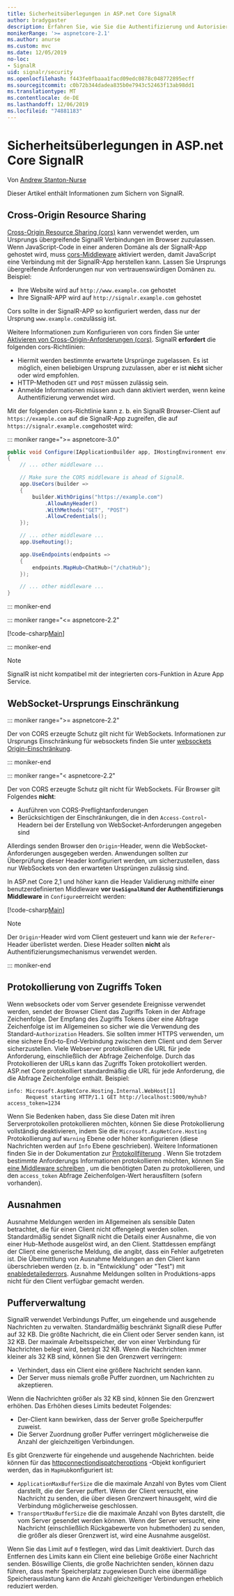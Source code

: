 ```yaml
---
title: Sicherheitsüberlegungen in ASP.net Core SignalR
author: bradygaster
description: Erfahren Sie, wie Sie die Authentifizierung und Autorisierung in ASP.net Core-SignalRverwenden.
monikerRange: '>= aspnetcore-2.1'
ms.author: anurse
ms.custom: mvc
ms.date: 12/05/2019
no-loc:
- SignalR
uid: signalr/security
ms.openlocfilehash: f443fe0fbaaa1facd09edc0878c048772895ecff
ms.sourcegitcommit: c0b72b344dadea835b0e7943c52463f13ab98dd1
ms.translationtype: MT
ms.contentlocale: de-DE
ms.lasthandoff: 12/06/2019
ms.locfileid: "74881183"
---
```

# <a name="security-considerations-in-aspnet-core-opno-locsignalr"></a>Sicherheitsüberlegungen in ASP.net Core SignalR

Von [Andrew Stanton-Nurse](https://twitter.com/anurse)

Dieser Artikel enthält Informationen zum Sichern von SignalR.

## <a name="cross-origin-resource-sharing"></a>Cross-Origin Resource Sharing

[Cross-Origin Resource Sharing (cors)](https://www.w3.org/TR/cors/) kann verwendet werden, um Ursprungs übergreifende SignalR Verbindungen im Browser zuzulassen. Wenn JavaScript-Code in einer anderen Domäne als der SignalR-App gehostet wird, muss [cors-Middleware](xref:security/cors) aktiviert werden, damit JavaScript eine Verbindung mit der SignalR-App herstellen kann. Lassen Sie Ursprungs übergreifende Anforderungen nur von vertrauenswürdigen Domänen zu. Beispiel:

* Ihre Website wird auf `http://www.example.com` gehostet
* Ihre SignalR-APP wird auf `http://signalr.example.com` gehostet

Cors sollte in der SignalR-APP so konfiguriert werden, dass nur der Ursprung `www.example.com`zulässig ist.

Weitere Informationen zum Konfigurieren von cors finden Sie unter [Aktivieren von Cross-Origin-Anforderungen (cors)](xref:security/cors). SignalR **erfordert** die folgenden cors-Richtlinien:

* Hiermit werden bestimmte erwartete Ursprünge zugelassen. Es ist möglich, einen beliebigen Ursprung zuzulassen, aber er ist **nicht** sicher oder wird empfohlen.
* HTTP-Methoden `GET` und `POST` müssen zulässig sein.
* Anmelde Informationen müssen auch dann aktiviert werden, wenn keine Authentifizierung verwendet wird.

Mit der folgenden cors-Richtlinie kann z. b. ein SignalR Browser-Client auf `https://example.com` auf die SignalR-App zugreifen, die auf `https://signalr.example.com`gehostet wird:

::: moniker range=">= aspnetcore-3.0"

```csharp
public void Configure(IApplicationBuilder app, IHostingEnvironment env)
{
    // ... other middleware ...

    // Make sure the CORS middleware is ahead of SignalR.
    app.UseCors(builder =>
    {
        builder.WithOrigins("https://example.com")
            .AllowAnyHeader()
            .WithMethods("GET", "POST")
            .AllowCredentials();
    });

    // ... other middleware ...
    app.UseRouting();

    app.UseEndpoints(endpoints =>
    {
        endpoints.MapHub<ChatHub>("/chatHub");
    });

    // ... other middleware ...
}
```

::: moniker-end

::: moniker range="<= aspnetcore-2.2"

[!code-csharp[Main](security/sample/Startup.cs?name=snippet1)]

::: moniker-end

> [!NOTE]
> SignalR ist nicht kompatibel mit der integrierten cors-Funktion in Azure App Service.

## <a name="websocket-origin-restriction"></a>WebSocket-Ursprungs Einschränkung

::: moniker range=">= aspnetcore-2.2"

Der von CORS erzeugte Schutz gilt nicht für WebSockets. Informationen zur Ursprungs Einschränkung für websockets finden Sie unter [websockets Origin-Einschränkung](xref:fundamentals/websockets#websocket-origin-restriction).

::: moniker-end

::: moniker range="< aspnetcore-2.2"

Der von CORS erzeugte Schutz gilt nicht für WebSockets. Für Browser gilt Folgendes **nicht**:

* Ausführen von CORS-Preflightanforderungen
* Berücksichtigen der Einschränkungen, die in den `Access-Control`-Headern bei der Erstellung von WebSocket-Anforderungen angegeben sind

Allerdings senden Browser den `Origin`-Header, wenn die WebSocket-Anforderungen ausgegeben werden. Anwendungen sollten zur Überprüfung dieser Header konfiguriert werden, um sicherzustellen, dass nur WebSockets von den erwarteten Ursprüngen zulässig sind.

In ASP.net Core 2,1 und höher kann die Header Validierung mithilfe einer benutzerdefinierten Middleware **vor `UseSignalR`und der Authentifizierungs Middleware** in `Configure`erreicht werden:

[!code-csharp[Main](security/sample/Startup.cs?name=snippet2)]

> [!NOTE]
> Der `Origin`-Header wird vom Client gesteuert und kann wie der `Referer`-Header überlistet werden. Diese Header sollten **nicht** als Authentifizierungsmechanismus verwendet werden.

::: moniker-end

## <a name="access-token-logging"></a>Protokollierung von Zugriffs Token

Wenn websockets oder vom Server gesendete Ereignisse verwendet werden, sendet der Browser Client das Zugriffs Token in der Abfrage Zeichenfolge. Der Empfang des Zugriffs Tokens über eine Abfrage Zeichenfolge ist im Allgemeinen so sicher wie die Verwendung des Standard-`Authorization` Headers. Sie sollten immer HTTPS verwenden, um eine sichere End-to-End-Verbindung zwischen dem Client und dem Server sicherzustellen. Viele Webserver protokollieren die URL für jede Anforderung, einschließlich der Abfrage Zeichenfolge. Durch das Protokollieren der URLs kann das Zugriffs Token protokolliert werden. ASP.net Core protokolliert standardmäßig die URL für jede Anforderung, die die Abfrage Zeichenfolge enthält. Beispiel:

```
info: Microsoft.AspNetCore.Hosting.Internal.WebHost[1]
      Request starting HTTP/1.1 GET http://localhost:5000/myhub?access_token=1234
```

Wenn Sie Bedenken haben, dass Sie diese Daten mit ihren Serverprotokollen protokollieren möchten, können Sie diese Protokollierung vollständig deaktivieren, indem Sie die `Microsoft.AspNetCore.Hosting` Protokollierung auf `Warning` Ebene oder höher konfigurieren (diese Nachrichten werden auf `Info` Ebene geschrieben). Weitere Informationen finden Sie in der Dokumentation zur [Protokollfilterung](xref:fundamentals/logging/index#log-filtering) . Wenn Sie trotzdem bestimmte Anforderungs Informationen protokollieren möchten, können Sie [eine Middleware schreiben](xref:fundamentals/middleware/write) , um die benötigten Daten zu protokollieren, und den `access_token` Abfrage Zeichenfolgen-Wert herausfiltern (sofern vorhanden).

## <a name="exceptions"></a>Ausnahmen

Ausnahme Meldungen werden im Allgemeinen als sensible Daten betrachtet, die für einen Client nicht offengelegt werden sollen. Standardmäßig sendet SignalR nicht die Details einer Ausnahme, die von einer Hub-Methode ausgelöst wird, an den Client. Stattdessen empfängt der Client eine generische Meldung, die angibt, dass ein Fehler aufgetreten ist. Die Übermittlung von Ausnahme Meldungen an den Client kann überschrieben werden (z. b. in "Entwicklung" oder "Test") mit [enabledetailederrors](xref:signalr/configuration#configure-server-options). Ausnahme Meldungen sollten in Produktions-apps nicht für den Client verfügbar gemacht werden.

## <a name="buffer-management"></a>Pufferverwaltung

SignalR verwendet Verbindungs Puffer, um eingehende und ausgehende Nachrichten zu verwalten. Standardmäßig beschränkt SignalR diese Puffer auf 32 KB. Die größte Nachricht, die ein Client oder Server senden kann, ist 32 KB. Der maximale Arbeitsspeicher, der von einer Verbindung für Nachrichten belegt wird, beträgt 32 KB. Wenn die Nachrichten immer kleiner als 32 KB sind, können Sie den Grenzwert verringern:

* Verhindert, dass ein Client eine größere Nachricht senden kann.
* Der Server muss niemals große Puffer zuordnen, um Nachrichten zu akzeptieren.

Wenn die Nachrichten größer als 32 KB sind, können Sie den Grenzwert erhöhen. Das Erhöhen dieses Limits bedeutet Folgendes:

* Der-Client kann bewirken, dass der Server große Speicherpuffer zuweist.
* Die Server Zuordnung großer Puffer verringert möglicherweise die Anzahl der gleichzeitigen Verbindungen.

Es gibt Grenzwerte für eingehende und ausgehende Nachrichten. beide können für das [httpconnectiondispatcheroptions](xref:signalr/configuration#configure-server-options) -Objekt konfiguriert werden, das in `MapHub`konfiguriert ist:

* `ApplicationMaxBufferSize` die die maximale Anzahl von Bytes vom Client darstellt, die der Server puffert. Wenn der Client versucht, eine Nachricht zu senden, die über diesen Grenzwert hinausgeht, wird die Verbindung möglicherweise geschlossen.
* `TransportMaxBufferSize` die die maximale Anzahl von Bytes darstellt, die vom Server gesendet werden können. Wenn der Server versucht, eine Nachricht (einschließlich Rückgabewerte von hubmethoden) zu senden, die größer als dieser Grenzwert ist, wird eine Ausnahme ausgelöst.

Wenn Sie das Limit auf `0` festlegen, wird das Limit deaktiviert. Durch das Entfernen des Limits kann ein Client eine beliebige Größe einer Nachricht senden. Böswillige Clients, die große Nachrichten senden, können dazu führen, dass mehr Speicherplatz zugewiesen Durch eine übermäßige Speicherauslastung kann die Anzahl gleichzeitiger Verbindungen erheblich reduziert werden.

